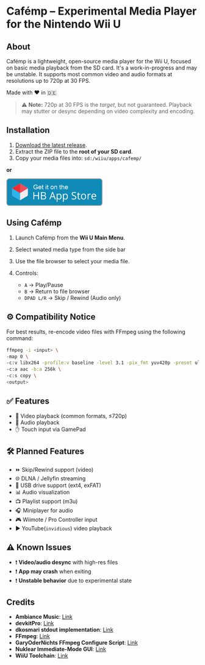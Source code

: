 # Cafémp – Experimental Media Player for the Nintendo Wii U

## About

Cafémp is a lightweight, open-source media player for the Wii U, focused on basic media playback from the SD card. It's a work-in-progress and may be unstable. It supports most common video and audio formats at resolutions up to 720p at 30 FPS.

Made with ❤️ in 🇩🇪

> ⚠️ **Note:** 720p at 30 FPS is the *target*, but not guaranteed. Playback may stutter or desync depending on video complexity and encoding.  

## Installation

1. [Download the latest release](https://github.com/whateveritwas/cafemp/releases/latest).
2. Extract the ZIP file to the **root of your SD card**.
3. Copy your media files into: `sd:/wiiu/apps/cafemp/`

**or**

<p align="left">
  <a href="https://hb-app.store/wiiu/cafmediaplayer">
    <img src="branding/hbasbadge-wiiu.png" alt="Get it on the Homebrew App Store!" width="50%" height="50%">
  </a>
</p>

## Using Cafémp

1. Launch Cafémp from the **Wii U Main Menu**.
2. Select wnated media type from the side bar
3. Use the file browser to select your media file.
3. Controls:

   * `A` → Play/Pause
   * `B` → Return to file browser
   * `DPAD L/R` → Skip / Rewind (Audio only)

## ⚙️ Compatibility Notice

For best results, re-encode video files with FFmpeg using the following command:

```bash
ffmpeg -i <input> \
-map 0 \
-c:v libx264 -profile:v baseline -level 3.1 -pix_fmt yuv420p -preset ultrafast -tune fastdecode -crf 23 -vf "scale=-2:480" \
-c:a aac -b:a 256k \
-c:s copy \
<output>
```

## ✅ Features

* 💼 Video playback (common formats, ≤720p)
* 🎵 Audio playback
* ✋ Touch input via GamePad

## 🛠️ Planned Features

* ⏩ Skip/Rewind support (video)
* 🌐 DLNA / Jellyfin streaming
* 📀 USB drive support (ext4, exFAT)
* 📊 Audio visualization
* 📺 Playlist support (m3u)
* 🎧 Miniplayer for audio
* 🎮 Wiimote / Pro Controller input
* ▶️ YouTube(`invidious`) video playback

## ⚠️ Known Issues

* ❗ **Video/audio desync** with high-res files
* ❗ **App may crash** when exiting
* ❗ **Unstable behavior** due to experimental state

## Credits

* **Ambiance Music**: [Link](https://freesound.org/people/LightMister/sounds/769925/?)
* **devkitPro**: [Link](https://github.com/devkitPro)
* **dkosmari stdout implementation**: [Link](https://github.com/dkosmari/devkitpro-autoconf/blob/main/examples/wiiu/sdl2-swkbd/src/stdout.cpp)
* **FFmpeg**: [Link](https://github.com/FFmpeg/FFmpeg/)
* **GaryOderNichts FFmpeg Configure Script**: [Link](https://github.com/GaryOderNichts/FFmpeg-wiiu/blob/master/configure-wiiu)
* **Nuklear Immediate-Mode GUI**: [Link](https://github.com/Immediate-Mode-UI/Nuklear)
* **WiiU Toolchain**: [Link](https://github.com/devkitPro/wut)
